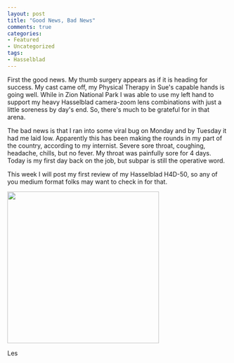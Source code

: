 ```yaml
---
layout: post
title: "Good News, Bad News"
comments: true
categories:
- Featured
- Uncategorized
tags:
- Hasselblad
---
```

First the good news. My thumb surgery appears as if it is heading for success. My cast came off, my Physical Therapy in Sue's capable hands is going well. While in Zion National Park I was able to use my left hand to support my heavy Hasselblad camera-zoom lens combinations with just a little soreness by day's end. So, there's much to be grateful for in that arena.

The bad news is that I ran into some viral bug on Monday and by Tuesday it had me laid low. Apparently this has been making the rounds in my part of the country, according to my internist. Severe sore throat, coughing, headache, chills, but no fever. My throat was painfully sore for 4 days. Today is my first day back on the job, but subpar is still the operative word.

This week I will post my first review of my Hasselblad H4D-50, so any of you medium format folks may want to check in for that.

<a href="http://blog.lesterpickerphoto.com/wp-content/uploads/2011/11/671884.jpg"><img class="size-full wp-image-1767" title="671884" src="http://blog.lesterpickerphoto.com/wp-content/uploads/2011/11/671884.jpg" alt="" width="345" height="345"></a>

Les